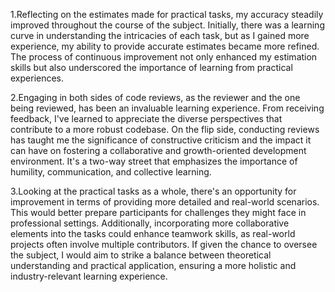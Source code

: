 1.Reflecting on the estimates made for practical tasks, my accuracy steadily improved throughout the course of the subject. Initially, there was a learning curve in understanding the intricacies of each task, but as I gained more experience, my ability to provide accurate estimates became more refined. The process of continuous improvement not only enhanced my estimation skills but also underscored the importance of learning from practical experiences.

2.Engaging in both sides of code reviews, as the reviewer and the one being reviewed, has been an invaluable learning experience. From receiving feedback, I've learned to appreciate the diverse perspectives that contribute to a more robust codebase. On the flip side, conducting reviews has taught me the significance of constructive criticism and the impact it can have on fostering a collaborative and growth-oriented development environment. It's a two-way street that emphasizes the importance of humility, communication, and collective learning.

3.Looking at the practical tasks as a whole, there's an opportunity for improvement in terms of providing more detailed and real-world scenarios. This would better prepare participants for challenges they might face in professional settings. Additionally, incorporating more collaborative elements into the tasks could enhance teamwork skills, as real-world projects often involve multiple contributors. If given the chance to oversee the subject, I would aim to strike a balance between theoretical understanding and practical application, ensuring a more holistic and industry-relevant learning experience.  



